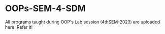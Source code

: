 # OOPs-SEM-4-SDM
All programs taught during OOP's Lab session (4thSEM-2023) are uploaded here. Refer it!
